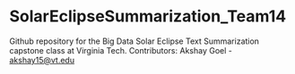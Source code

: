 # SolarEclipseSummarization_Team14
Github repository for the Big Data Solar Eclipse Text Summarization capstone class at Virginia Tech.
Contributors:
Akshay Goel - akshay15@vt.edu
